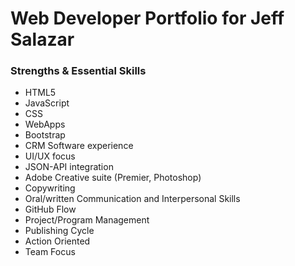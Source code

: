 
<div class=title-content>
<h1>
Web Developer Portfolio for Jeff Salazar
</h1>
</div>

<div>
<h3>Strengths & Essential Skills</h3>
<ul>
<li>HTML5</li>
<li>JavaScript</li>
<li>CSS</li>
<li>WebApps</li>
<li>Bootstrap</li>
<li>CRM Software experience</li> 
<li>UI/UX focus</li>
<li>JSON-API integration</li> 
<li>Adobe Creative suite (Premier, Photoshop)</li> 
<li>Copywriting</li>
<li>Oral/written Communication and Interpersonal Skills</li>
<li>GitHub Flow</li>
<li>Project/Program Management</li> 
<li>Publishing Cycle</li>
<li>Action Oriented </li>
<li>Team Focus</li>
</ul>

</div>
